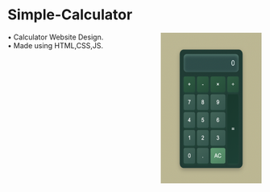 # Simple-Calculator
<img src="Calculator.png" align="right" width="200" height="300">
• Calculator Website Design.
<br>
• Made using HTML,CSS,JS.
<br>
